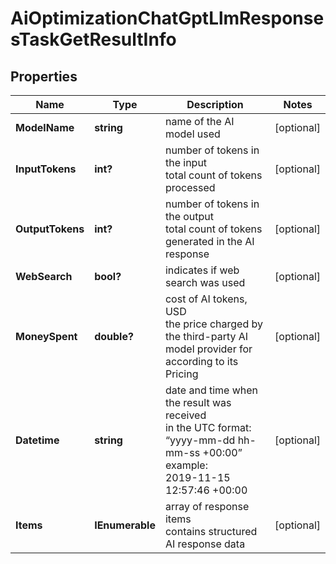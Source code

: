 # AiOptimizationChatGptLlmResponsesTaskGetResultInfo


## Properties

| Name | Type | Description | Notes |
|------------ | ------------- | ------------- | -------------|
**ModelName** | **string** | name of the AI model used |[optional]|
**InputTokens** | **int?** | number of tokens in the input<br>total count of tokens processed |[optional]|
**OutputTokens** | **int?** | number of tokens in the output<br>total count of tokens generated in the AI response |[optional]|
**WebSearch** | **bool?** | indicates if web search was used |[optional]|
**MoneySpent** | **double?** | cost of AI tokens, USD<br>the price charged by the third-party AI model provider for according to its Pricing |[optional]|
**Datetime** | **string** | date and time when the result was received<br>in the UTC format: “yyyy-mm-dd hh-mm-ss +00:00”<br>example:<br>2019-11-15 12:57:46 +00:00 |[optional]|
**Items** | **IEnumerable<AiOptimizationItem>** | array of response items<br>contains structured AI response data |[optional]|